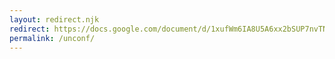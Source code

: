 ```yaml
---
layout: redirect.njk
redirect: https://docs.google.com/document/d/1xufWm6IA8U5A6xx2bSUP7nvTNZ2RcswySlbZgpaDckQ/view?tab=t.0
permalink: /unconf/
---
```

